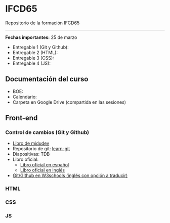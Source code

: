 # IFCD65
Repositorio de la formación IFCD65

---

**Fechas importantes:** 25 de marzo

- Entregable 1 (Git y Github):
- Entregable 2 (HTML):
- Entregable 3 (CSS):
- Entregable 4 (JS):

## Documentación del curso

- BOE:
- Calendario:
- Carpeta en Google Drive (compartida en las sesiones)

## Front-end

### Control de cambios (Git y Github)

- [Libro de midudev](https://aprendiendogit.com/)
- Repositorio de git: [learn-git](https://github.com/cesarlpb/learn-git)
- Diapositivas: TDB
- Libro oficial:
  - [Libro oficial en español](https://git-scm.com/book/es/v2)
  - [Libro oficial en inglés](https://git-scm.com/book/en/v2)
- [Git/Github en W3schools (inglés con opción a traducir)](https://www.w3schools.com/git/default.asp)

### HTML



### CSS

### JS 